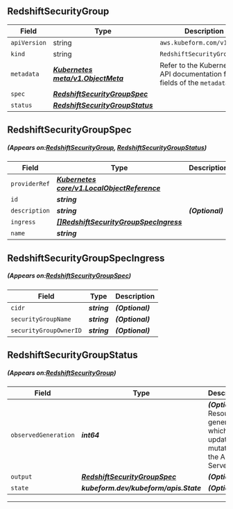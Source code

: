## RedshiftSecurityGroup
| Field | Type | Description |
| ------ | ----- | ----------- |
| `apiVersion` | string | `aws.kubeform.com/v1alpha1` |
|    `kind` | string | `RedshiftSecurityGroup` |
| `metadata` | ***[Kubernetes meta/v1.ObjectMeta](https://kubernetes.io/docs/reference/generated/kubernetes-api/v1.13/#objectmeta-v1-meta)***|Refer to the Kubernetes API documentation for the fields of the `metadata` field.|
| `spec` | ***[RedshiftSecurityGroupSpec](#RedshiftSecurityGroupSpec)***||
| `status` | ***[RedshiftSecurityGroupStatus](#RedshiftSecurityGroupStatus)***||
## RedshiftSecurityGroupSpec
##### (Appears on:[RedshiftSecurityGroup](#RedshiftSecurityGroup), [RedshiftSecurityGroupStatus](#RedshiftSecurityGroupStatus))
| Field | Type | Description |
| ------ | ----- | ----------- |
| `providerRef` | ***[Kubernetes core/v1.LocalObjectReference](https://kubernetes.io/docs/reference/generated/kubernetes-api/v1.13/#localobjectreference-v1-core)***||
| `id` | ***string***||
| `description` | ***string***| ***(Optional)*** |
| `ingress` | ***[[]RedshiftSecurityGroupSpecIngress](#RedshiftSecurityGroupSpecIngress)***||
| `name` | ***string***||
## RedshiftSecurityGroupSpecIngress
##### (Appears on:[RedshiftSecurityGroupSpec](#RedshiftSecurityGroupSpec))
| Field | Type | Description |
| ------ | ----- | ----------- |
| `cidr` | ***string***| ***(Optional)*** |
| `securityGroupName` | ***string***| ***(Optional)*** |
| `securityGroupOwnerID` | ***string***| ***(Optional)*** |
## RedshiftSecurityGroupStatus
##### (Appears on:[RedshiftSecurityGroup](#RedshiftSecurityGroup))
| Field | Type | Description |
| ------ | ----- | ----------- |
| `observedGeneration` | ***int64***| ***(Optional)*** Resource generation, which is updated on mutation by the API Server.|
| `output` | ***[RedshiftSecurityGroupSpec](#RedshiftSecurityGroupSpec)***| ***(Optional)*** |
| `state` | ***kubeform.dev/kubeform/apis.State***| ***(Optional)*** |
---
